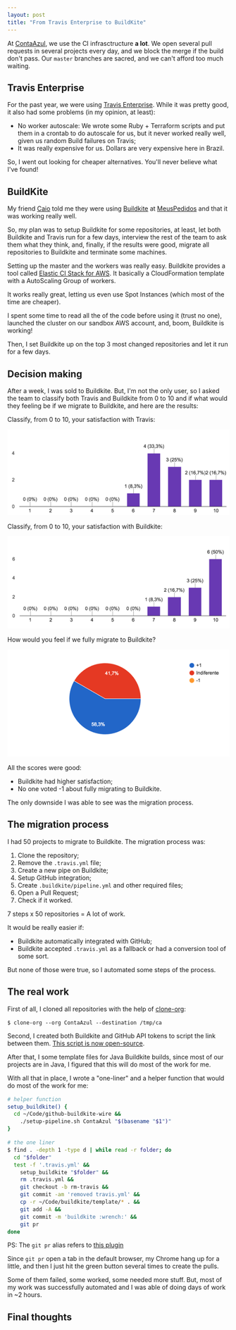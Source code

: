 ```yaml
---
layout: post
title: "From Travis Enterprise to BuildKite"
---
```


At [ContaAzul][], we use the CI infrasctructure **a lot**. We open
several pull requests in several projects every day, and we block the merge
if the build don't pass. Our `master` branches are sacred, and we can't
afford too much waiting.

## Travis Enterprise

For the past year, we were using [Travis Enterprise](https://enterprise.travis-ci.com/).
While it was pretty good, it also had some problems (in my opinion, at least):

- No worker autoscale: We wrote some Ruby + Terraform scripts and put them in
a crontab to do autoscale for us, but it never worked really well, given us
random Build failures on Travis;
- It was really expensive for us. Dollars are very expensive here in Brazil.

So, I went out looking for cheaper alternatives. You'll never believe what
I've found!

[ContaAzul]: http://contaazul.com

## BuildKite

My friend [Caio](https://github.com/caiofbpa) told me they were using
[Buildkite][] at [MeusPedidos][] and that it was working really well.

So, my plan was to setup Buildkite for some repositories, at least, let both
Buildkite and Travis run for a few days, interview the rest of the team
to ask them what they think, and, finally, if the results were good, migrate
all repositories to Buildkite and terminate some machines.

Setting up the master and the workers was really easy. Buildkite provides
a tool called [Elastic CI Stack for AWS](https://github.com/buildkite/elastic-ci-stack-for-aws).
It basically a CloudFormation template with a AutoScaling Group of workers.

It works really great, letting us even use Spot Instances (which most of
the time are cheaper).

I spent some time to read all the of the code before using it (trust no one),
launched the cluster on our sandbox AWS account, and, boom, Buildkite
is working!

Then, I set Buildkite up on the top 3 most changed repositories and let it
run for a few days.

[Buildkite]: https://buildkite.com/
[MeusPedidos]: https://meuspedidos.com.br/

## Decision making

After a week, I was sold to Buildkite. But, I'm not the only user, so I asked
the team to classify both Travis and Buildkite from 0 to 10 and if what would
they feeling be if we migrate to Buildkite, and here are the results:

Classify, from 0 to 10, your satisfaction with Travis:

![Travis score distribution](/public/images/travis-scores.png)

Classify, from 0 to 10, your satisfaction with Buildkite:

![Buildkite score distribution](/public/images/buildkite-scores.png)

How would you feel if we fully migrate to Buildkite?

![Feeling about migrating to Buildkite](/public/images/buildkite-migration-feelings.png)

All the scores were good:

- Buildkite had higher satisfaction;
- No one voted -1 about fully migrating to Buildkite.

The only downside I was able to see was the migration process.

## The migration process

I had 50 projects to migrate to Buildkite. The migration process was:

1. Clone the repository;
1. Remove the `.travis.yml` file;
1. Create a new pipe on Buildkite;
1. Setup GitHub integration;
1. Create `.buildkite/pipeline.yml` and other required files;
1. Open a Pull Request;
1. Check if it worked.

7 steps x 50 repositories = A lot of work.

It would be really easier if:

- Buildkite automatically integrated with GitHub;
- Buildkite accepted `.travis.yml` as a fallback or had a conversion tool of
some sort.

But none of those were true, so I automated some steps of the process.

## The real work

First of all, I cloned all repositories with the help of [clone-org]:

```console
$ clone-org --org ContaAzul --destination /tmp/ca
```

Second, I created both Buildkite and GitHub API tokens to script the link
between them. [This script is now open-source][gh-wire].

After that, I some template files for Java Buildkite builds, since most of
our projects are in Java, I figured that this will do most of the work for me.

With all that in place, I wrote a "one-liner" and a helper function that
would do most of the work for me:

```bash
# helper function
setup_buildkite() {
  cd ~/Code/github-buildkite-wire &&
    ./setup-pipeline.sh ContaAzul "$(basename "$1")"
}
```

```bash
# the one liner
$ find . -depth 1 -type d | while read -r folder; do
  cd "$folder"
  test -f '.travis.yml' &&
    setup_buildkite "$folder" &&
    rm .travis.yml &&
    git checkout -b rm-travis &&
    git commit -am 'removed travis.yml' &&
    cp -r ~/Code/buildkite/template/* . &&
    git add -A &&
    git commit -m 'buildkite :wrench:' &&
    git pr
done
```

PS: The `git pr` alias refers to [this plugin](https://github.com/caarlos0/zsh-open-pr)

Since `git pr` open a tab in the default browser, my Chrome hang up for a little,
and then I just hit the green button several times to create the pulls.

Some of them failed, some worked, some needed more stuff. But, most of my
work was successfully automated and I was able of doing days of work in
~2 hours.

[clone-org]: http://github.com/caarlos0/clone-org
[gh-wire]: https://github.com/caarlos0/github-buildkite-wire

## Final thoughts
